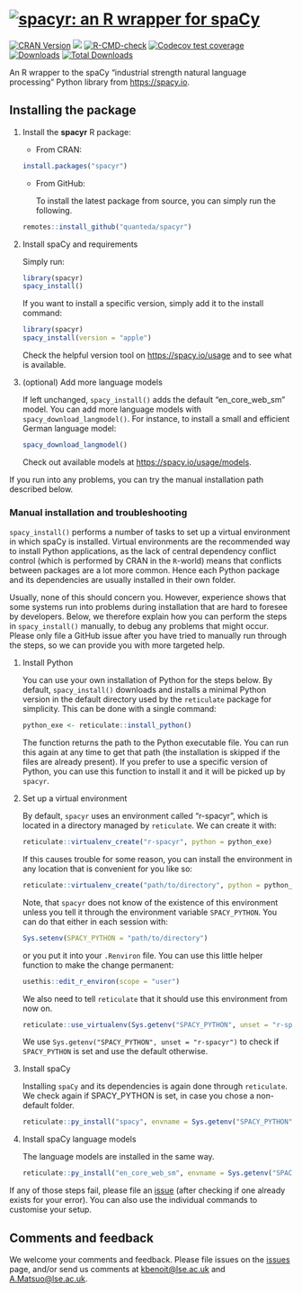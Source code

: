 # [![spacyr: an R wrapper for spaCy](https://cdn.rawgit.com/quanteda/spacyr/master/images/spacyr_logo_small.svg)](https://spacyr.quanteda.io)

<!-- badges: start -->

[![CRAN
Version](https://www.r-pkg.org/badges/version/spacyr)](https://CRAN.R-project.org/package=spacyr)
[![](https://img.shields.io/badge/devel%20version-1.3.0-royalblue.svg)](https://github.com/quanteda/spacyr)
[![R-CMD-check](https://github.com/quanteda/spacyr/actions/workflows/R-CMD-check.yaml/badge.svg)](https://github.com/quanteda/spacyr/actions/workflows/R-CMD-check.yaml)
[![Codecov test
coverage](https://codecov.io/gh/quanteda/spacyr/branch/master/graph/badge.svg)](https://app.codecov.io/gh/quanteda/spacyr?branch=master)
[![Downloads](https://cranlogs.r-pkg.org/badges/spacyr)](https://CRAN.R-project.org/package=spacyr)
[![Total
Downloads](https://cranlogs.r-pkg.org/badges/grand-total/spacyr?color=orange)](https://CRAN.R-project.org/package=spacyr)
<!-- badges: end -->

An R wrapper to the spaCy “industrial strength natural language
processing” Python library from <https://spacy.io>.

## Installing the package

1.  Install the **spacyr** R package:

    - From CRAN:

    ``` r
    install.packages("spacyr")
    ```

    - From GitHub:

      To install the latest package from source, you can simply run the
      following.

    ``` r
    remotes::install_github("quanteda/spacyr")
    ```

2.  Install spaCy and requirements

    Simply run:

    ``` r
    library(spacyr)
    spacy_install()
    ```

    If you want to install a specific version, simply add it to the
    install command:

    ``` r
    library(spacyr)
    spacy_install(version = "apple")
    ```

    Check the helpful version tool on <https://spacy.io/usage> and to
    see what is available.

3.  (optional) Add more language models

    If left unchanged, `spacy_install()` adds the default
    “en_core_web_sm” model. You can add more language models with
    `spacy_download_langmodel()`. For instance, to install a small and
    efficient German language model:

    ``` r
    spacy_download_langmodel()
    ```

    Check out available models at <https://spacy.io/usage/models>.

If you run into any problems, you can try the manual installation path
described below.

### Manual installation and troubleshooting

`spacy_install()` performs a number of tasks to set up a virtual
environment in which spaCy is installed. Virtual environments are the
recommended way to install Python applications, as the lack of central
dependency conflict control (which is performed by CRAN in the
`R`-world) means that conflicts between packages are a lot more common.
Hence each Python package and its dependencies are usually installed in
their own folder.

Usually, none of this should concern you. However, experience shows that
some systems run into problems during installation that are hard to
foresee by developers. Below, we therefore explain how you can perform
the steps in `spacy_install()` manually, to debug any problems that
might occur. Please only file a GitHub issue after you have tried to
manually run through the steps, so we can provide you with more targeted
help.

1.  Install Python

    You can use your own installation of Python for the steps below. By
    default, `spacy_install()` downloads and installs a minimal Python
    version in the default directory used by the `reticulate` package
    for simplicity. This can be done with a single command:

    ``` r
    python_exe <- reticulate::install_python()
    ```

    The function returns the path to the Python executable file. You can
    run this again at any time to get that path (the installation is
    skipped if the files are already present). If you prefer to use a
    specific version of Python, you can use this function to install it
    and it will be picked up by `spacyr`.

2.  Set up a virtual environment

    By default, `spacyr` uses an environment called “r-spacyr”, which is
    located in a directory managed by `reticulate`. We can create it
    with:

    ``` r
    reticulate::virtualenv_create("r-spacyr", python = python_exe)
    ```

    If this causes trouble for some reason, you can install the
    environment in any location that is convenient for you like so:

    ``` r
    reticulate::virtualenv_create("path/to/directory", python = python_exe)
    ```

    Note, that `spacyr` does not know of the existence of this
    environment unless you tell it through the environment variable
    `SPACY_PYTHON`. You can do that either in each session with:

    ``` r
    Sys.setenv(SPACY_PYTHON = "path/to/directory")
    ```

    or you put it into your `.Renviron` file. You can use this little
    helper function to make the change permanent:

    ``` r
    usethis::edit_r_environ(scope = "user")
    ```

    We also need to tell `reticulate` that it should use this
    environment from now on.

    ``` r
    reticulate::use_virtualenv(Sys.getenv("SPACY_PYTHON", unset = "r-spacyr"))
    ```

    We use `Sys.getenv("SPACY_PYTHON", unset = "r-spacyr")` to check if
    `SPACY_PYTHON` is set and use the default otherwise.

3.  Install spaCy

    Installing `spaCy` and its dependencies is again done through
    `reticulate`. We check again if SPACY_PYTHON is set, in case you
    chose a non-default folder.

    ``` r
    reticulate::py_install("spacy", envname = Sys.getenv("SPACY_PYTHON", unset = "r-spacyr"))
    ```

4.  Install spaCy language models

    The language models are installed in the same way.

    ``` r
    reticulate::py_install("en_core_web_sm", envname = Sys.getenv("SPACY_PYTHON", unset = "r-spacyr"))
    ```

If any of those steps fail, please file an
[issue](https://github.com/quanteda/spacyr/issues) (after checking if
one already exists for your error). You can also use the individual
commands to customise your setup.

## Comments and feedback

We welcome your comments and feedback. Please file issues on the
[issues](https://github.com/quanteda/spacyr/issues) page, and/or send us
comments at <kbenoit@lse.ac.uk> and <A.Matsuo@lse.ac.uk>.
